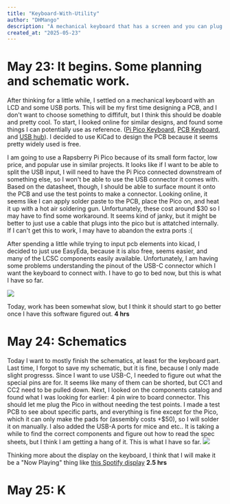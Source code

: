 ```yaml
---
title: "Keyboard-With-Utility"
author: "DHMango"
description: "A mechanical keyboard that has a screen and you can plug a mouse into"
created_at: "2025-05-23"
---
```


# May 23: It begins. Some planning and schematic work.

After thinking for a little while, I settled on a mechanical keyboard with an LCD and some USB ports. This will be my first time designing a PCB, and I don't want to choose something to diffifult, but I think this should be doable and pretty cool. To start, I looked online for similar designs, and found some things I can potentially use as reference. ([Pi Pico Keyboard](https://github.com/zli117/Pico-Keyboard?tab=readme-ov-file), [PCB Keyboard](https://hackspace.raspberrypi.com/articles/how-i-made-a-pcb-mechanical-keyboard), and [USB hub](https://jams.hackclub.com/batch/usb-hub/part-1)). I decided to use KiCad to design the PCB because it seems pretty widely used is free.

I am going to use a Rapsberry Pi Pico because of its small form factor, low price, and popular use in similar projects. It looks like if I want to be able to split the USB input, I will need to have the Pi Pico connected downstream of something else, so I won't be able to use the USB connector it comes with. Based on the datasheet, though, I should be able to surface mount it onto the PCB and use the test points to make a connector. Looking online, it seems like I can apply solder paste to the PCB, place the Pico on, and heat it up with a hot air soldering gun. Unfortunately, these cost around $30 so I may have to find some workaround. It seems kind of janky, but it might be better to just use a cable that plugs into the pico but is attatched internally. If I can't get this to work, I may have to abandon the extra ports :(

After spending a little while trying to input pcb elements into kicad, I decided to just use EasyEda, because it is also free, seems easier, and many of the LCSC components easily available. Unfortunately, I am having some problems understanding the pinout of the USB-C connector which I want the keyboard to connect with. I have to go to bed now, but this is what I have so far. 

![](https://hc-cdn.hel1.your-objectstorage.com/s/v3/be045fe81315f0288636f58adefc04a6cdf7124f_screenshot_2025-05-24_002139.png)

Today, work has been somewhat slow, but I think it should start to go better once I have this software figured out.
**4 hrs**

# May 24: Schematics

Today I want to mostly finish the schematics, at least for the keyboard part. Last time, I forgot to save my schematic, but it is fine, because I only made slight progresss. Since I want to use USB-C, I needed to figure out what the special pins are for. It seems like many of them can be shorted, but CC1 and CC2 need to be pulled down. Next, I looked on the components catalog and found what I was looking for earlier: 4 pin wire to board connector. This should let me plug the Pico in without needing the test points. I made a test PCB to see about specific parts, and everything is fine except for the Pico, which it can only make the pads for (assembly costs +$50), so I will solder it on manually. I also added the USB-A ports for mice and etc.. It is taking a while to find the correct components and figure out how to read the spec sheets, but I think I am getting a hang of it. This is what I have so far. 
![](https://hc-cdn.hel1.your-objectstorage.com/s/v3/d33dd988320a5a328f591fa9a7b45f70af6fc251_image.png)

Thinking more about the display on the keyboard, I think that I will make it be a "Now Playing" thing like [this Spotify display](https://github.com/Dongathan-Jong/SpotifyDisplay/?tab=readme-ov-file) 
 **2.5 hrs**

 # May 25: K
